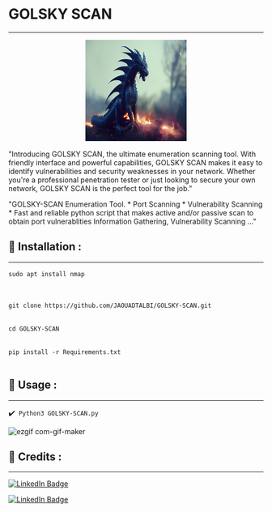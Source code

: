 # GOLSKY SCAN
---
<p align="center">
<img src="logos.jpg" alt="center" style="width:200px; height:200px"/>
</p>

"Introducing GOLSKY SCAN, the ultimate enumeration scanning tool. With friendly interface and powerful capabilities, GOLSKY SCAN makes it easy to identify vulnerabilities and security weaknesses in your network. Whether you're a professional penetration tester or just looking to secure your own network, GOLSKY SCAN is the perfect tool for the job."

"GOLSKY-SCAN Enumeration Tool. * Port Scanning * Vulnerability Scanning * Fast and reliable python script that makes active and/or passive scan to obtain port vulnerablities Information Gathering, Vulnerability Scanning …"

## :pushpin: Installation :
---

``` 
sudo apt install nmap
  
``` 
```

git clone https://github.com/JAOUADTALBI/GOLSKY-SCAN.git
  
```
```
cd GOLSKY-SCAN
  
```
```
pip install -r Requirements.txt
  
```
## :pushpin: Usage :
---

✔️`` Python3 GOLSKY-SCAN.py``

![ezgif com-gif-maker](https://u.gif)
## 📜 Credits :
---

[![LinkedIn Badge](https://img.shields.io/badge/LinkedIn-0077B5?style=for-the-badge&logo=linkedin&logoColor=white)](https://www.linkedin.com/in/jaouad-talbi/)

[![LinkedIn Badge](https://img.shields.io/badge/LinkedIn-0077B5?style=for-the-badge&logo=linkedin&logoColor=white)](https://www.linkedin.com/in/jaouad-talbi/)
